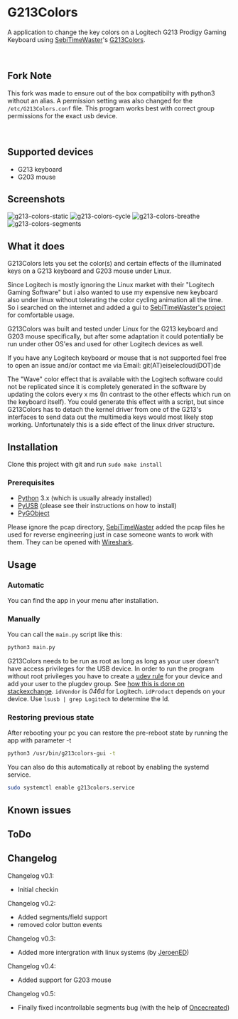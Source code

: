 # G213Colors
A application to change the key colors on a Logitech G213 Prodigy Gaming Keyboard using [SebiTimeWaster](https://github.com/SebiTimeWaster)'s [G213Colors](https://github.com/SebiTimeWaster/G213Colors).

<br>

## Fork Note
This fork was made to ensure out of the box compatibilty with python3 without an alias. A permission setting was also changed for the `/etc/G213Colors.conf` file. This program works best with correct group permissions for the exact usb device.

<br>

## Supported devices

* G213 keyboard
* G203 mouse

## Screenshots
![g213-colors-static](https://user-images.githubusercontent.com/15942848/30737264-4bab741c-9f86-11e7-893b-3ec0398c85b9.png)
![g213-colors-cycle](https://user-images.githubusercontent.com/15942848/30737260-49058a04-9f86-11e7-9682-94fd42b98881.png)
![g213-colors-breathe](https://user-images.githubusercontent.com/15942848/30737256-45c8ca18-9f86-11e7-9fbc-ff9caa317e14.png)
![g213-colors-segments](https://user-images.githubusercontent.com/15942848/30737263-4b84ca42-9f86-11e7-83e7-dd84e464b601.png)

## What it does
G213Colors lets you set the color(s) and certain effects of the illuminated keys on a G213 keyboard and G203 mouse under Linux.

Since Logitech is mostly ignoring the Linux market with their "Logitech Gaming Software" but i also wanted to use my expensive new keyboard also under linux without tolerating the color cycling animation all the time. So i searched on the internet and added a gui to [SebiTimeWaster's project](https://github.com/SebiTimeWaster/G213Colors) for comfortable usage.

G213Colors was built and tested under Linux for the G213 keyboard and G203 mouse specifically, but after some adaptation it could potentially be run under other OS'es and used for other Logitech devices as well.

If you have any Logitech keyboard or mouse that is not supported feel free to open an issue and/or contact me via Email: git(AT)eiselecloud(DOT)de

The "Wave" color effect that is available with the Logitech software could not be replicated since it is completely generated in the software by updating the colors every x ms (In contrast to the other effects which run on the keyboard itself). You could generate this effect with a script, but since G213Colors has to detach the kernel driver from one of the G213's interfaces to send data out the multimedia keys would most likely stop working. Unfortunately this is a side effect of the linux driver structure.

## Installation
Clone this project with git and run `sudo make install`

### Prerequisites
* [Python](https://www.python.org/) 3.x (which is usually already installed)
* [PyUSB](https://github.com/walac/pyusb) (please see their instructions on how to install)
* [PyGObject](https://wiki.gnome.org/action/show/Projects/PyGObject)

Please ignore the pcap directory, [SebiTimeWaster](https://github.com/SebiTimeWaster) added the pcap files he used for reverse engineering just in case someone wants to work with them. They can be opened with [Wireshark](https://en.wikipedia.org/wiki/Wireshark).

## Usage

### Automatic
You can find the app in your menu after installation.

### Manually
You can call the `main.py` script like this:

```Bash
python3 main.py
```

G213Colors needs to be run as root as long as long as your user doesn't have access privileges for the USB device.
In order to run the program without root privileges you have to create a [udev rule](https://wiki.archlinux.org/index.php/udev#About_udev_rules) for your device and add your user to the plugdev group. See [how this is done on stackexchange](https://stackoverflow.com/a/48477830/7809404). `idVendor` is *046d* for Logitech. `idProduct` depends on your device. Use `lsusb | grep Logitech` to determine the Id.

### Restoring previous state
After rebooting your pc you can restore the pre-reboot state by running the app with parameter -t

```Bash
python3 /usr/bin/g213colors-gui -t
```

You can also do this automatically at reboot by enabling the systemd service.

```Bash
sudo systemctl enable g213colors.service
```

## Known issues


## ToDo


## Changelog
Changelog v0.1:
* Initial checkin

Changelog v0.2:
* Added segments/field support
* removed color button events

Changelog v0.3:
* Added more intergration with linux systems (by [JeroenED](https://github.com/JeroenED))

Changelog v0.4:
* Added support for G203 mouse

Changelog v0.5:
* Finally fixed incontrollable segments bug (with the help of [Oncecreated](https://github.com/oncecreated))
